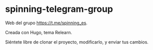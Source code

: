 # spinning-telegram-group

Web del grupo <https://t.me/spinning_es>.

Creada con Hugo, tema Relearn.

Siéntete libre de clonar el proyecto, modificarlo, y enviar tus cambios.
